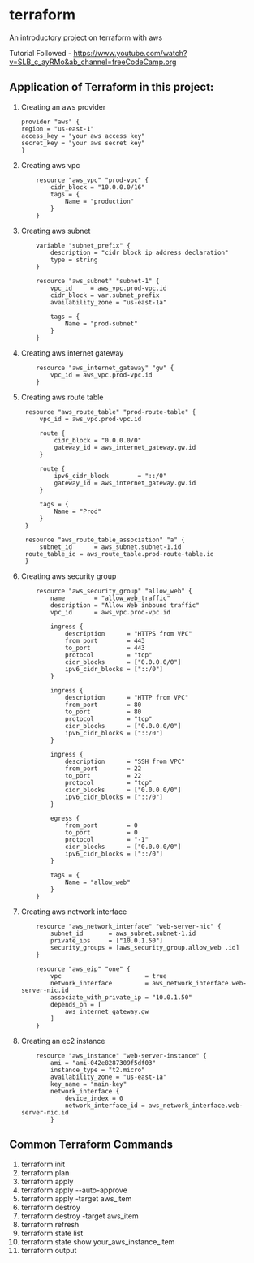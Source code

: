 # terraform
An introductory project on terraform with aws

Tutorial Followed - https://www.youtube.com/watch?v=SLB_c_ayRMo&ab_channel=freeCodeCamp.org

## Application of Terraform in this project:

1. Creating an aws provider
   
    ```
    provider "aws" {
    region = "us-east-1"
    access_key = "your aws access key"
    secret_key = "your aws secret key"
    }
    ```
2. Creating aws vpc

    ```
        resource "aws_vpc" "prod-vpc" {
            cidr_block = "10.0.0.0/16"
            tags = {
                Name = "production"
            }
        }
    ```
3. Creating aws subnet

    ```
        variable "subnet_prefix" {
            description = "cidr block ip address declaration"
            type = string
        }

        resource "aws_subnet" "subnet-1" {
            vpc_id     = aws_vpc.prod-vpc.id
            cidr_block = var.subnet_prefix
            availability_zone = "us-east-1a"

            tags = {
                Name = "prod-subnet"
            }
        }
    ```

4. Creating aws internet gateway

    ```
        resource "aws_internet_gateway" "gw" {
            vpc_id = aws_vpc.prod-vpc.id
        }
    ```
5. Creating aws route table
   
   ```
    resource "aws_route_table" "prod-route-table" {
        vpc_id = aws_vpc.prod-vpc.id

        route {
            cidr_block = "0.0.0.0/0"
            gateway_id = aws_internet_gateway.gw.id
        }

        route {
            ipv6_cidr_block        = "::/0"
            gateway_id = aws_internet_gateway.gw.id
        }

        tags = {
            Name = "Prod"
        }
    }

    resource "aws_route_table_association" "a" {
        subnet_id      = aws_subnet.subnet-1.id
    route_table_id = aws_route_table.prod-route-table.id
    }
   ```
6. Creating aws security group

    ```
        resource "aws_security_group" "allow_web" {
            name        = "allow_web_traffic"
            description = "Allow Web inbound traffic"
            vpc_id      = aws_vpc.prod-vpc.id

            ingress {
                description      = "HTTPS from VPC"
                from_port        = 443
                to_port          = 443
                protocol         = "tcp"
                cidr_blocks      = ["0.0.0.0/0"]
                ipv6_cidr_blocks = ["::/0"]
            }

            ingress {
                description      = "HTTP from VPC"
                from_port        = 80
                to_port          = 80
                protocol         = "tcp"
                cidr_blocks      = ["0.0.0.0/0"]
                ipv6_cidr_blocks = ["::/0"]
            }

            ingress {
                description      = "SSH from VPC"
                from_port        = 22
                to_port          = 22
                protocol         = "tcp"
                cidr_blocks      = ["0.0.0.0/0"]
                ipv6_cidr_blocks = ["::/0"]
            }

            egress {
                from_port        = 0
                to_port          = 0
                protocol         = "-1"
                cidr_blocks      = ["0.0.0.0/0"]
                ipv6_cidr_blocks = ["::/0"]
            }

            tags = {
                Name = "allow_web"
            }
        }
    ```
7. Creating aws network interface

    ```
        resource "aws_network_interface" "web-server-nic" {
            subnet_id       = aws_subnet.subnet-1.id
            private_ips     = ["10.0.1.50"]
            security_groups = [aws_security_group.allow_web .id]
        }

        resource "aws_eip" "one" {
            vpc                       = true
            network_interface         = aws_network_interface.web-server-nic.id
            associate_with_private_ip = "10.0.1.50"
            depends_on = [
                aws_internet_gateway.gw
            ]
        }
    ```
8. Creating an ec2 instance

    ```
        resource "aws_instance" "web-server-instance" {
            ami = "ami-042e8287309f5df03"
            instance_type = "t2.micro"
            availability_zone = "us-east-1a"
            key_name = "main-key"
            network_interface {
                device_index = 0
                network_interface_id = aws_network_interface.web-server-nic.id
            }
    ```


## Common Terraform Commands
1. terraform init
2. terraform plan
3. terraform apply
4. terraform apply --auto-approve
5. terraform apply -target aws_item
6. terraform destroy
7. terraform destroy -target aws_item
8. terraform refresh
9. terraform state list
10. terraform state show your_aws_instance_item
11. terraform output